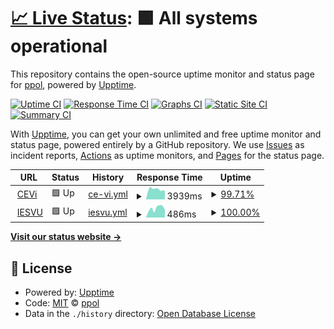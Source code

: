 # [📈 Live Status](https://ppol.github.io/uptime-iesvu): <!--live status--> **🟩 All systems operational**

This repository contains the open-source uptime monitor and status page for [ppol](https://ppol.github.io/uptime-iesvu), powered by [Upptime](https://github.com/upptime/upptime).

[![Uptime CI](https://github.com/ppol/uptime-iesvu/workflows/Uptime%20CI/badge.svg)](https://github.com/ppol/uptime-iesvu/actions?query=workflow%3A%22Uptime+CI%22)
[![Response Time CI](https://github.com/ppol/uptime-iesvu/workflows/Response%20Time%20CI/badge.svg)](https://github.com/ppol/uptime-iesvu/actions?query=workflow%3A%22Response+Time+CI%22)
[![Graphs CI](https://github.com/ppol/uptime-iesvu/workflows/Graphs%20CI/badge.svg)](https://github.com/ppol/uptime-iesvu/actions?query=workflow%3A%22Graphs+CI%22)
[![Static Site CI](https://github.com/ppol/uptime-iesvu/workflows/Static%20Site%20CI/badge.svg)](https://github.com/ppol/uptime-iesvu/actions?query=workflow%3A%22Static+Site+CI%22)
[![Summary CI](https://github.com/ppol/uptime-iesvu/workflows/Summary%20CI/badge.svg)](https://github.com/ppol/uptime-iesvu/actions?query=workflow%3A%22Summary+CI%22)

With [Upptime](https://upptime.js.org), you can get your own unlimited and free uptime monitor and status page, powered entirely by a GitHub repository. We use [Issues](https://github.com/ppol/uptime-iesvu/issues) as incident reports, [Actions](https://github.com/ppol/uptime-iesvu/actions) as uptime monitors, and [Pages](https://ppol.github.io/uptime-iesvu) for the status page.

<!--start: status pages-->
<!-- This summary is generated by Upptime (https://github.com/upptime/upptime) -->
<!-- Do not edit this manually, your changes will be overwritten -->
<!-- prettier-ignore -->
| URL | Status | History | Response Time | Uptime |
| --- | ------ | ------- | ------------- | ------ |
| <img alt="" src="https://icons.duckduckgo.com/ip3/cevi.iesvu.edu.ar.ico" height="13"> [CEVi](https://cevi.iesvu.edu.ar) | 🟩 Up | [ce-vi.yml](https://github.com/ppol/uptime-iesvu/commits/HEAD/history/ce-vi.yml) | <details><summary><img alt="Response time graph" src="./graphs/ce-vi/response-time-week.png" height="20"> 3939ms</summary><br><a href="https://ppol.github.io/uptime-iesvu/history/ce-vi"><img alt="Response time 1978" src="https://img.shields.io/endpoint?url=https%3A%2F%2Fraw.githubusercontent.com%2Fppol%2Fuptime-iesvu%2FHEAD%2Fapi%2Fce-vi%2Fresponse-time.json"></a><br><a href="https://ppol.github.io/uptime-iesvu/history/ce-vi"><img alt="24-hour response time 3572" src="https://img.shields.io/endpoint?url=https%3A%2F%2Fraw.githubusercontent.com%2Fppol%2Fuptime-iesvu%2FHEAD%2Fapi%2Fce-vi%2Fresponse-time-day.json"></a><br><a href="https://ppol.github.io/uptime-iesvu/history/ce-vi"><img alt="7-day response time 3939" src="https://img.shields.io/endpoint?url=https%3A%2F%2Fraw.githubusercontent.com%2Fppol%2Fuptime-iesvu%2FHEAD%2Fapi%2Fce-vi%2Fresponse-time-week.json"></a><br><a href="https://ppol.github.io/uptime-iesvu/history/ce-vi"><img alt="30-day response time 3417" src="https://img.shields.io/endpoint?url=https%3A%2F%2Fraw.githubusercontent.com%2Fppol%2Fuptime-iesvu%2FHEAD%2Fapi%2Fce-vi%2Fresponse-time-month.json"></a><br><a href="https://ppol.github.io/uptime-iesvu/history/ce-vi"><img alt="1-year response time 1978" src="https://img.shields.io/endpoint?url=https%3A%2F%2Fraw.githubusercontent.com%2Fppol%2Fuptime-iesvu%2FHEAD%2Fapi%2Fce-vi%2Fresponse-time-year.json"></a></details> | <details><summary><a href="https://ppol.github.io/uptime-iesvu/history/ce-vi">99.71%</a></summary><a href="https://ppol.github.io/uptime-iesvu/history/ce-vi"><img alt="All-time uptime 98.78%" src="https://img.shields.io/endpoint?url=https%3A%2F%2Fraw.githubusercontent.com%2Fppol%2Fuptime-iesvu%2FHEAD%2Fapi%2Fce-vi%2Fuptime.json"></a><br><a href="https://ppol.github.io/uptime-iesvu/history/ce-vi"><img alt="24-hour uptime 100.00%" src="https://img.shields.io/endpoint?url=https%3A%2F%2Fraw.githubusercontent.com%2Fppol%2Fuptime-iesvu%2FHEAD%2Fapi%2Fce-vi%2Fuptime-day.json"></a><br><a href="https://ppol.github.io/uptime-iesvu/history/ce-vi"><img alt="7-day uptime 99.71%" src="https://img.shields.io/endpoint?url=https%3A%2F%2Fraw.githubusercontent.com%2Fppol%2Fuptime-iesvu%2FHEAD%2Fapi%2Fce-vi%2Fuptime-week.json"></a><br><a href="https://ppol.github.io/uptime-iesvu/history/ce-vi"><img alt="30-day uptime 99.69%" src="https://img.shields.io/endpoint?url=https%3A%2F%2Fraw.githubusercontent.com%2Fppol%2Fuptime-iesvu%2FHEAD%2Fapi%2Fce-vi%2Fuptime-month.json"></a><br><a href="https://ppol.github.io/uptime-iesvu/history/ce-vi"><img alt="1-year uptime 98.78%" src="https://img.shields.io/endpoint?url=https%3A%2F%2Fraw.githubusercontent.com%2Fppol%2Fuptime-iesvu%2FHEAD%2Fapi%2Fce-vi%2Fuptime-year.json"></a></details>
| <img alt="" src="https://icons.duckduckgo.com/ip3/iesvu.edu.ar.ico" height="13"> [IESVU](https://iesvu.edu.ar) | 🟩 Up | [iesvu.yml](https://github.com/ppol/uptime-iesvu/commits/HEAD/history/iesvu.yml) | <details><summary><img alt="Response time graph" src="./graphs/iesvu/response-time-week.png" height="20"> 486ms</summary><br><a href="https://ppol.github.io/uptime-iesvu/history/iesvu"><img alt="Response time 644" src="https://img.shields.io/endpoint?url=https%3A%2F%2Fraw.githubusercontent.com%2Fppol%2Fuptime-iesvu%2FHEAD%2Fapi%2Fiesvu%2Fresponse-time.json"></a><br><a href="https://ppol.github.io/uptime-iesvu/history/iesvu"><img alt="24-hour response time 687" src="https://img.shields.io/endpoint?url=https%3A%2F%2Fraw.githubusercontent.com%2Fppol%2Fuptime-iesvu%2FHEAD%2Fapi%2Fiesvu%2Fresponse-time-day.json"></a><br><a href="https://ppol.github.io/uptime-iesvu/history/iesvu"><img alt="7-day response time 486" src="https://img.shields.io/endpoint?url=https%3A%2F%2Fraw.githubusercontent.com%2Fppol%2Fuptime-iesvu%2FHEAD%2Fapi%2Fiesvu%2Fresponse-time-week.json"></a><br><a href="https://ppol.github.io/uptime-iesvu/history/iesvu"><img alt="30-day response time 774" src="https://img.shields.io/endpoint?url=https%3A%2F%2Fraw.githubusercontent.com%2Fppol%2Fuptime-iesvu%2FHEAD%2Fapi%2Fiesvu%2Fresponse-time-month.json"></a><br><a href="https://ppol.github.io/uptime-iesvu/history/iesvu"><img alt="1-year response time 644" src="https://img.shields.io/endpoint?url=https%3A%2F%2Fraw.githubusercontent.com%2Fppol%2Fuptime-iesvu%2FHEAD%2Fapi%2Fiesvu%2Fresponse-time-year.json"></a></details> | <details><summary><a href="https://ppol.github.io/uptime-iesvu/history/iesvu">100.00%</a></summary><a href="https://ppol.github.io/uptime-iesvu/history/iesvu"><img alt="All-time uptime 99.95%" src="https://img.shields.io/endpoint?url=https%3A%2F%2Fraw.githubusercontent.com%2Fppol%2Fuptime-iesvu%2FHEAD%2Fapi%2Fiesvu%2Fuptime.json"></a><br><a href="https://ppol.github.io/uptime-iesvu/history/iesvu"><img alt="24-hour uptime 100.00%" src="https://img.shields.io/endpoint?url=https%3A%2F%2Fraw.githubusercontent.com%2Fppol%2Fuptime-iesvu%2FHEAD%2Fapi%2Fiesvu%2Fuptime-day.json"></a><br><a href="https://ppol.github.io/uptime-iesvu/history/iesvu"><img alt="7-day uptime 100.00%" src="https://img.shields.io/endpoint?url=https%3A%2F%2Fraw.githubusercontent.com%2Fppol%2Fuptime-iesvu%2FHEAD%2Fapi%2Fiesvu%2Fuptime-week.json"></a><br><a href="https://ppol.github.io/uptime-iesvu/history/iesvu"><img alt="30-day uptime 99.74%" src="https://img.shields.io/endpoint?url=https%3A%2F%2Fraw.githubusercontent.com%2Fppol%2Fuptime-iesvu%2FHEAD%2Fapi%2Fiesvu%2Fuptime-month.json"></a><br><a href="https://ppol.github.io/uptime-iesvu/history/iesvu"><img alt="1-year uptime 99.95%" src="https://img.shields.io/endpoint?url=https%3A%2F%2Fraw.githubusercontent.com%2Fppol%2Fuptime-iesvu%2FHEAD%2Fapi%2Fiesvu%2Fuptime-year.json"></a></details>

<!--end: status pages-->

[**Visit our status website →**](https://ppol.github.io/uptime-iesvu)

## 📄 License

- Powered by: [Upptime](https://github.com/upptime/upptime)
- Code: [MIT](./LICENSE) © [ppol](https://ppol.github.io/uptime-iesvu)
- Data in the `./history` directory: [Open Database License](https://opendatacommons.org/licenses/odbl/1-0/)
